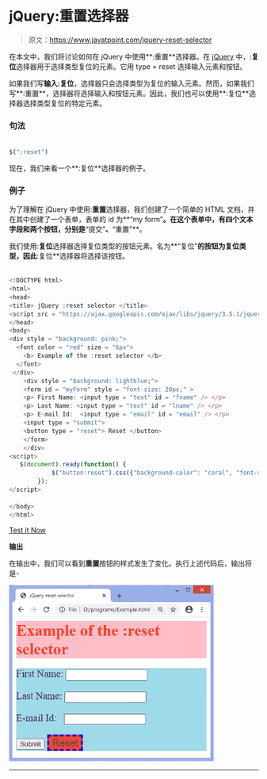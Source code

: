# jQuery:重置选择器

> 原文：<https://www.javatpoint.com/jquery-reset-selector>

在本文中，我们将讨论如何在 jQuery 中使用**:重置**选择器。在 [jQuery](https://www.javatpoint.com/jquery-tutorial) 中，:**复位**选择器用于选择类型复位的元素。它用 type = reset 选择输入元素和按钮。

如果我们写**输入:复位**，选择器只会选择类型为复位的输入元素。然而，如果我们写**:重置**，选择器将选择输入和按钮元素。因此，我们也可以使用**:复位**选择器选择类型复位的特定元素。

### 句法

```js

$(":reset")

```

现在，我们来看一个**:复位**选择器的例子。

### 例子

为了理解在 jQuery 中使用:**重置**选择器，我们创建了一个简单的 HTML 文档，并在其中创建了一个表单，表单的 id 为**“my form”**。在这个表单中，有四个文本字段和两个按钮，分别是**“提交”**、**“重置”**。

我们使用:**复位**选择器选择复位类型的按钮元素。名为**“复位”**的按钮为复位类型，因此**:复位**选择器将选择该按钮。

```js

<!DOCTYPE html> 
<html>
<head> 
<title> jQuery :reset selector </title>
<script src = "https://ajax.googleapis.com/ajax/libs/jquery/3.5.1/jquery.min.js"> </script>
</head>
<body>
<div style = "background: pink;">
  <font color = "red" size = "6px">
	<b> Example of the :reset selector </b>
  </font>
 </div>
    <div style = "background: lightblue;">
	<form id = "myForm" style = "font-size: 20px;" >
	<p> First Name: <input type = "text" id = "fname" /> </p>
	<p> Last Name: <input type = "text" id = "lname" /> </p>
	<p> E-mail Id:  <input type = "email" id = "email" /> </p>
	<input type = "submit">
	<button type = "reset"> Reset </button>
	</form>
    </div>
<script>
   $(document).ready(function() { 
            $("button:reset").css({"background-color": "coral", "font-size": "20px", "border": "4px dashed blue"}); 
        });  
</script>

</body>
</html>

```

[Test it Now](https://www.javatpoint.com/oprweb/test.jsp?filename=jquery-reset-selector1)

**输出**

在输出中，我们可以看到**重置**按钮的样式发生了变化。执行上述代码后，输出将是-

![jQuery :reset selector](img/9c5daebb99caff9c4a8315a20f9c6158.png)

* * *
